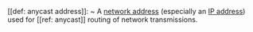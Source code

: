 [[def: anycast address]]:
~ A [network address](network-address) (especially an [IP address](IP-address)) used for [[ref: anycast]] routing of network transmissions.

